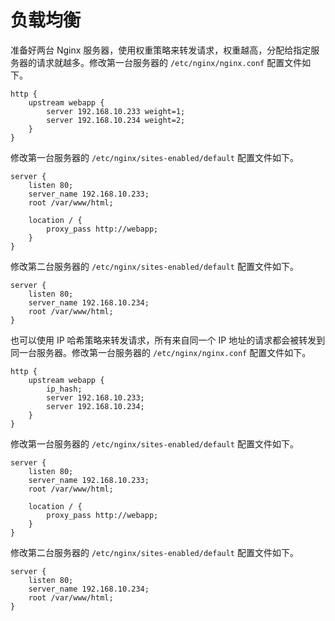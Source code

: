 # 负载均衡

准备好两台 Nginx 服务器，使用权重策略来转发请求，权重越高，分配给指定服务器的请求就越多。修改第一台服务器的 `/etc/nginx/nginx.conf` 配置文件如下。

```
http {
	upstream webapp {
		server 192.168.10.233 weight=1;
		server 192.168.10.234 weight=2;
	}
}
```

修改第一台服务器的 `/etc/nginx/sites-enabled/default` 配置文件如下。

```
server {
	listen 80;
	server_name 192.168.10.233;
	root /var/www/html;

	location / {
		proxy_pass http://webapp;
	}
}
```

修改第二台服务器的 `/etc/nginx/sites-enabled/default` 配置文件如下。

```
server {
	listen 80;
	server_name 192.168.10.234;
	root /var/www/html;
}
```

也可以使用 IP 哈希策略来转发请求，所有来自同一个 IP 地址的请求都会被转发到同一台服务器。修改第一台服务器的 `/etc/nginx/nginx.conf` 配置文件如下。

```
http {
	upstream webapp {
		ip_hash;
		server 192.168.10.233;
		server 192.168.10.234;
	}
}
```

修改第一台服务器的 `/etc/nginx/sites-enabled/default` 配置文件如下。

```
server {
	listen 80;
	server_name 192.168.10.233;
	root /var/www/html;

	location / {
		proxy_pass http://webapp;
	}
}
```

修改第二台服务器的 `/etc/nginx/sites-enabled/default` 配置文件如下。

```
server {
	listen 80;
	server_name 192.168.10.234;
	root /var/www/html;
}
```
